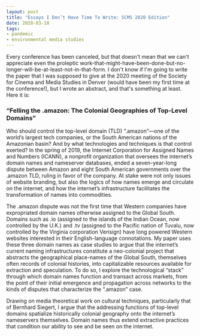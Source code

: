 ```yaml
---
layout: post
title: "Essays I Don’t Have Time To Write: SCMS 2020 Edition"
date: 2020-03-18
tags:
- pandemic
- environmental media studies
---
```


Every conference has been canceled, but that doesn't mean that we can't appreciate even the proleptic work-that-might-have-been-done-but-no-longer-will-be-at-least-not-in-that-form. I don't know if I'm going to write the paper that I was supposed to give at the 2020 meeting of the Society for Cinema and Media Studies in Denver (would have been my first time at the conference!), but I wrote an abstract, and that's something at least. Here it is: 

### “Felling the .amazon: The Colonial Geographies of Top-Level Domains”

Who should control the top-level domain (TLD) “.amazon”—one of the world’s largest tech companies, or the South American nations of the Amazonian basin? And by what technologies and techniques is that control exerted? In the spring of 2019, the Internet Corporation for Assigned Names and Numbers (ICANN), a nonprofit organization that oversees the internet’s domain names and nameserver databases, ended a seven-year-long dispute between Amazon and eight South American governments over the .amazon TLD, ruling in favor of the company. At stake were not only issues of website branding, but also the logics of how names emerge and circulate on the internet, and how the internet’s infrastructure facilitates the transformation of names into commodities. 

The .amazon dispute was not the first time that Western companies have expropriated domain names otherwise assigned to the Global South. Domains such as .io (assigned to the islands of the Indian Ocean, now controlled by the U.K.) and .tv (assigned to the Pacific nation of Tuvalu, now controlled by the Virginia corporation Verisign) have long powered Western websites interested in their English-language connotations. My paper uses these three domain names as case studies to argue that the internet’s current naming infrastructures constitute a neo-colonial project that abstracts the geographical place-names of the Global South, themselves often records of colonial histories, into capitalizable resources available for extraction and speculation. To do so, I explore the technological “stack” through which domain names function and transact across markets, from the point of their initial emergence and propagation across networks to the kinds of disputes that characterize the “.amazon” case. 

Drawing on media theoretical work on cultural techniques, particularly that of Bernhard Siegert, I argue that the addressing functions of top-level domains spatialize historically colonial geography onto the internet’s nameservers themselves. Domain names thus extend extractive practices that condition our ability to see and be seen on the internet.